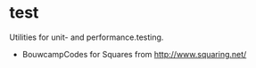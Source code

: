 # test
Utilities for unit- and performance.testing.

 * BouwcampCodes for Squares from http://www.squaring.net/
